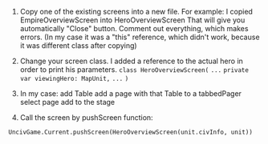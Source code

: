 1. Copy one of the existing screens into a new file.
For example:
I copied EmpireOverviewScreen into HeroOverviewScreen
That will give you automatically "Close" button.
Comment out everything, which makes errors. (In my case it was a "this" reference, which didn't work, because it was different class after copying) 

2. Change your screen class.
I added a reference to the actual hero in order to print his parameters.
`class HeroOverviewScreen(`
`...`
`private var viewingHero: MapUnit,`
`...`
`)`

3. In my case: 
add Table
add a page with that Table to a tabbedPager
select page
add to the stage

4. Call the screen by pushScreen function:

`UncivGame.Current.pushScreen(HeroOverviewScreen(unit.civInfo, unit))`